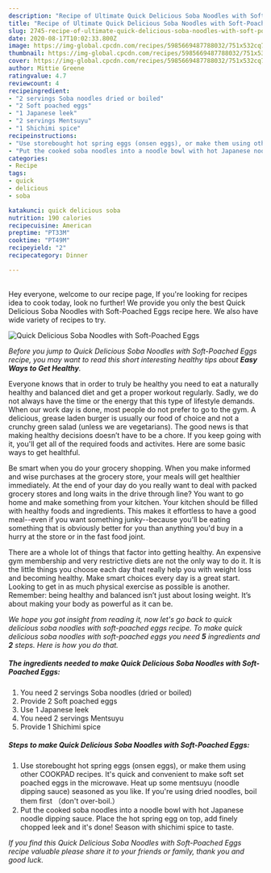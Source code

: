 ```yaml
---
description: "Recipe of Ultimate Quick Delicious Soba Noodles with Soft-Poached Eggs"
title: "Recipe of Ultimate Quick Delicious Soba Noodles with Soft-Poached Eggs"
slug: 2745-recipe-of-ultimate-quick-delicious-soba-noodles-with-soft-poached-eggs
date: 2020-08-17T10:02:33.800Z
image: https://img-global.cpcdn.com/recipes/5985669487788032/751x532cq70/quick-delicious-soba-noodles-with-soft-poached-eggs-recipe-main-photo.jpg
thumbnail: https://img-global.cpcdn.com/recipes/5985669487788032/751x532cq70/quick-delicious-soba-noodles-with-soft-poached-eggs-recipe-main-photo.jpg
cover: https://img-global.cpcdn.com/recipes/5985669487788032/751x532cq70/quick-delicious-soba-noodles-with-soft-poached-eggs-recipe-main-photo.jpg
author: Mittie Greene
ratingvalue: 4.7
reviewcount: 4
recipeingredient:
- "2 servings Soba noodles dried or boiled"
- "2 Soft poached eggs"
- "1 Japanese leek"
- "2 servings Mentsuyu"
- "1 Shichimi spice"
recipeinstructions:
- "Use storebought hot spring eggs (onsen eggs), or make them using other COOKPAD recipes. It&#39;s quick and convenient to make soft set poached eggs in the microwave. Heat up some mentsuyu (noodle dipping sauce) seasoned as you like. If you&#39;re using dried noodles, boil them first （don&#39;t over-boil.）"
- "Put the cooked soba noodles into a noodle bowl with hot Japanese noodle dipping sauce. Place the hot spring egg on top, add finely chopped leek and it&#39;s done! Season with shichimi spice to taste."
categories:
- Recipe
tags:
- quick
- delicious
- soba

katakunci: quick delicious soba 
nutrition: 190 calories
recipecuisine: American
preptime: "PT33M"
cooktime: "PT49M"
recipeyield: "2"
recipecategory: Dinner

---
```

<br>
Hey everyone, welcome to our recipe page, If you're looking for recipes idea to cook today, look no further! We provide you only the best Quick Delicious Soba Noodles with Soft-Poached Eggs recipe here. We also have wide variety of recipes to try.
<br>


![Quick Delicious Soba Noodles with Soft-Poached Eggs](https://img-global.cpcdn.com/recipes/5985669487788032/751x532cq70/quick-delicious-soba-noodles-with-soft-poached-eggs-recipe-main-photo.jpg)

<i>Before you jump to Quick Delicious Soba Noodles with Soft-Poached Eggs recipe, you may want to read this short interesting healthy tips about <strong>Easy Ways to Get Healthy</strong>.</i>

Everyone knows that in order to truly be healthy you need to eat a naturally healthy and balanced diet and get a proper workout regularly. Sadly, we do not always have the time or the energy that this type of lifestyle demands. When our work day is done, most people do not prefer to go to the gym. A delicious, grease laden burger is usually our food of choice and not a crunchy green salad (unless we are vegetarians). The good news is that making healthy decisions doesn’t have to be a chore. If you keep going with it, you'll get all of the required foods and activites. Here are some basic ways to get healthful.

Be smart when you do your grocery shopping. When you make informed and wise purchases at the grocery store, your meals will get healthier immediately. At the end of your day do you really want to deal with packed grocery stores and long waits in the drive through line? You want to go home and make something from your kitchen. Your kitchen should be filled with healthy foods and ingredients. This makes it effortless to have a good meal--even if you want something junky--because you'll be eating something that is obviously better for you than anything you'd buy in a hurry at the store or in the fast food joint.

There are a whole lot of things that factor into getting healthy. An expensive gym membership and very restrictive diets are not the only way to do it. It is the little things you choose each day that really help you with weight loss and becoming healthy. Make smart choices every day is a great start. Looking to get in as much physical exercise as possible is another. Remember: being healthy and balanced isn’t just about losing weight. It’s about making your body as powerful as it can be. 


<i>We hope you got insight from reading it, now let's go back to quick delicious soba noodles with soft-poached eggs recipe. To make quick delicious soba noodles with soft-poached eggs you need <strong>5</strong> ingredients and <strong>2</strong> steps. Here is how you do that.
</i>

##### The ingredients needed to make Quick Delicious Soba Noodles with Soft-Poached Eggs:

1. You need 2 servings Soba noodles (dried or boiled)
1. Provide 2 Soft poached eggs
1. Use 1 Japanese leek
1. You need 2 servings Mentsuyu
1. Provide 1 Shichimi spice


##### Steps to make Quick Delicious Soba Noodles with Soft-Poached Eggs:

1. Use storebought hot spring eggs (onsen eggs), or make them using other COOKPAD recipes. It&#39;s quick and convenient to make soft set poached eggs in the microwave. Heat up some mentsuyu (noodle dipping sauce) seasoned as you like. If you&#39;re using dried noodles, boil them first （don&#39;t over-boil.）
1. Put the cooked soba noodles into a noodle bowl with hot Japanese noodle dipping sauce. Place the hot spring egg on top, add finely chopped leek and it&#39;s done! Season with shichimi spice to taste.


<i>If you find this Quick Delicious Soba Noodles with Soft-Poached Eggs recipe valuable please share it to your friends or family, thank you and good luck.</i>
